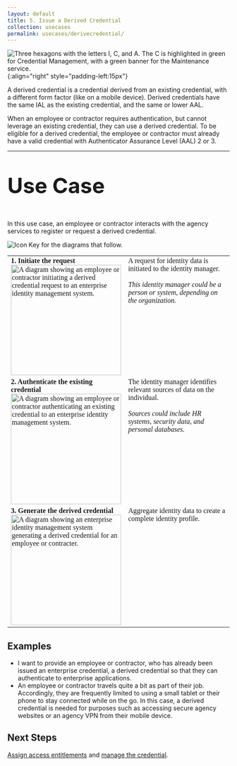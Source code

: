 ```yaml
---
layout: default
title: 5. Issue a Derived Credential
collection: usecases
permalink: usecases/derivecredential/
---
```


![Three hexagons with the letters I, C, and A. The C is highlighted in green for Credential Management, with a green banner for the Maintenance service.]({{site.baseurl}}/img/usecases/Credential-Maintenance.png){:align="right" style="padding-left:15px"}

A derived credential is a credential derived from an existing credential, with a different form factor (like on a mobile device). Derived credentials have the same IAL as the existing credential, and the same or lower AAL.

When an employee or contractor requires authentication, but cannot leverage an existing credential, they can use a derived credential. To be eligible for a derived credential, the employee or contractor must already have a valid credential with Authenticator Assurance Level (AAL) 2 or 3.

---

<p style="font-size: 3rem; font-weight: 700;">Use Case</p>

In this use case, an employee or contractor interacts with the agency services to register or request a derived credential. 

![Icon Key for the diagrams that follow.]({{site.baseurl}}/img/usecases/5-IconKey.png)

<style>

td {
  font-family: "Cambria", "Georgia", "Times New Roman", "Times", serif;
  vertical-align:top;
}

</style>

<table>
  <tr>
    <td style="width:250px;border:0px;"><strong>1. Initiate the request</strong> <br> <img src="../../img/usecases/5-1.png" width="250" alt="A diagram showing an employee or contractor initiating a derived credential request to an enterprise identity management system."></td>
    <td style="border:0px;">A request for identity data is initiated to the identity manager. <br><br><i> This identity manager could be a person or system, depending on the organization.</i></td>
  </tr>
  <tr>
    <td style="width:250px;border:0px;"><strong>2. Authenticate the existing credential</strong> <br> <img src="../../img/usecases/5-2.png" width="250" alt="A diagram showing an employee or contractor authenticating an existing credential to an enterprise identity management system."></td>
    <td style="border:0px;">The identity manager identifies relevant sources of data on the individual. <br><br><i> Sources could include HR systems, security data, and personal databases.</i></td>
  </tr>
    <tr>
    <td style="width:250px;border:0px;"><strong>3. Generate the derived credential</strong> <br> <img src="../../img/usecases/5-3.png" width="250" alt="A diagram showing an enterprise identity management system generating a derived credential for an employee or contracter."></td>
    <td style="border:0px;">Aggregate identity data to create a complete identity profile.</td>
  </tr>
</table>


## Examples

- I want to provide an employee or contractor, who has already been issued an enterprise credential, a derived credential so that they can authenticate to enterprise applications.
- An employee or contractor travels quite a bit as part of their job.  Accordingly, they are frequently limited to using a small tablet or their phone to stay connected while on the go. In this case, a derived credential is needed for purposes such as accessing secure agency websites or an agency VPN from their mobile device.

## Next Steps

[Assign access entitlements](../3_manageentitlements) and [manage the credential](../6_managecredentiallifecycle).
